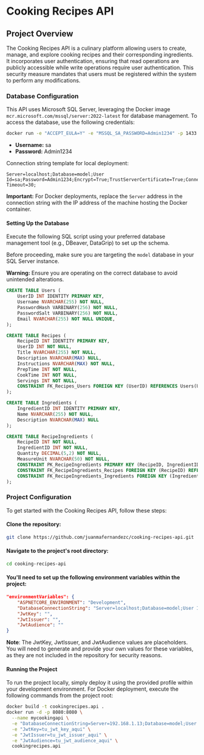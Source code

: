 # Cooking Recipes API

## Project Overview

The Cooking Recipes API is a culinary platform allowing users to create, manage, and explore cooking recipes and their corresponding ingredients. It incorporates user authentication, ensuring that read operations are publicly accessible while write operations require user authentication. This security measure mandates that users must be registered within the system to perform any modifications.

### Database Configuration

This API uses Microsoft SQL Server, leveraging the Docker image `mcr.microsoft.com/mssql/server:2022-latest` for database management. To access the database, use the following credentials:

```sh
docker run -e "ACCEPT_EULA=Y" -e "MSSQL_SA_PASSWORD=Admin1234" -p 1433:1433 -d mcr.microsoft.com/mssql/server:2022-latest
```

- **Username:** sa
- **Password:** Admin1234

Connection string template for local deployment:

```
Server=localhost;Database=model;User Id=sa;Password=Admin1234;Encrypt=True;TrustServerCertificate=True;Connection Timeout=30;
```

**Important:** For Docker deployments, replace the `Server` address in the connection string with the IP address of the machine hosting the Docker container.

#### Setting Up the Database

Execute the following SQL script using your preferred database management tool (e.g., DBeaver, DataGrip) to set up the schema.

Before proceeding, make sure you are targeting the `model` database in your SQL Server instance.

**Warning:** Ensure you are operating on the correct database to avoid unintended alterations.

```sql
CREATE TABLE Users (
    UserID INT IDENTITY PRIMARY KEY,
    Username NVARCHAR(255) NOT NULL,
    PasswordHash VARBINARY(256) NOT NULL,
    PasswordSalt VARBINARY(256) NOT NULL,
    Email NVARCHAR(255) NOT NULL UNIQUE,
);

CREATE TABLE Recipes (
    RecipeID INT IDENTITY PRIMARY KEY,
    UserID INT NOT NULL,
    Title NVARCHAR(255) NOT NULL,
    Description NVARCHAR(MAX) NULL,
    Instructions NVARCHAR(MAX) NOT NULL,
    PrepTime INT NOT NULL,
    CookTime INT NOT NULL,
    Servings INT NOT NULL,
    CONSTRAINT FK_Recipes_Users FOREIGN KEY (UserID) REFERENCES Users(UserID)
);

CREATE TABLE Ingredients (
    IngredientID INT IDENTITY PRIMARY KEY,
    Name NVARCHAR(255) NOT NULL,
    Description NVARCHAR(MAX) NULL
);

CREATE TABLE RecipeIngredients (
    RecipeID INT NOT NULL,
    IngredientID INT NOT NULL,
    Quantity DECIMAL(5,2) NOT NULL,
    MeasureUnit NVARCHAR(50) NOT NULL,
    CONSTRAINT PK_RecipeIngredients PRIMARY KEY (RecipeID, IngredientID),
    CONSTRAINT FK_RecipeIngredients_Recipes FOREIGN KEY (RecipeID) REFERENCES Recipes(RecipeID),
    CONSTRAINT FK_RecipeIngredients_Ingredients FOREIGN KEY (IngredientID) REFERENCES Ingredients(IngredientID)
);
```

### Project Configuration
To get started with the Cooking Recipes API, follow these steps:

#### Clone the repository:
```bash
git clone https://github.com/juanmafernandezc/cooking-recipes-api.git
```

#### Navigate to the project's root directory:
```bash
cd cooking-recipes-api
```

#### You'll need to set up the following environment variables within the project:
```json
"environmentVariables": {
    "ASPNETCORE_ENVIRONMENT": "Development",
    "DatabaseConnectionString": "Server=localhost;Database=model;User Id=sa;Password=Admin1234;Encrypt=True;TrustServerCertificate=True;Connection Timeout=30;",
    "JwtKey": "",
    "JwtIssuer": "",
    "JwtAudience": ""
}
```

**Note**: The JwtKey, JwtIssuer, and JwtAudience values are placeholders. You will need to generate and provide your own values for these variables, as they are not included in the repository for security reasons.

#### Running the Project
To run the project locally, simply deploy it using the provided profile within your development environment. For Docker deployment, execute the following commands from the project root:

```sh
docker build -t cookingrecipes.api .
docker run -d -p 8080:8080 \
  --name mycookingapi \
  -e "DatabaseConnectionString=Server=192.168.1.13;Database=model;User Id=sa;Password=Admin1234;Encrypt=True;TrustServerCertificate=True;Connection Timeout=30;" \
  -e "JwtKey=tu_jwt_key_aqui" \
  -e "JwtIssuer=tu_jwt_issuer_aqui" \
  -e "JwtAudience=tu_jwt_audience_aqui" \
  cookingrecipes.api
```